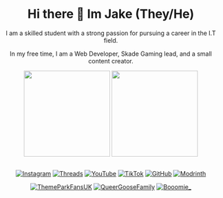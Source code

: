 <div align="center">

# Hi there 👋 Im Jake (They/He)
I am a skilled student with a strong passion for pursuing a career in the I.T field.

In my free time, I am a Web Developer, Skade Gaming lead, and a small content creator.

</div><div align=center>
  
<img height=200 align="center" src="https://github-readme-stats.vercel.app/api/?username=jakeplays12&layout=compact&theme=shades-of-purple">
<img height=200 align="center" src="https://github-readme-stats.vercel.app/api/top-langs/?username=jakeplays12&layout=compact&theme=shades-of-purple">
 </div><br><div align=center>
   
[![Instagram](https://img.shields.io/badge/Instagram-E4405F?style=for-the-badge&logo=instagram&logoColor=white)](https://www.instagram.com/jplays_12/)
[![Threads](https://img.shields.io/badge/threads-333?style=for-the-badge&logo=threads&logoColor=white)](https://www.threads.net/@jplays_12)
[![YouTube](https://img.shields.io/badge/YouTube-FF0000?style=for-the-badge&logo=youtube&logoColor=white)](https://www.youtube.com/channel/UC2dh_DhAFeVl-3iNrnmZpew)
[![TikTok](https://img.shields.io/badge/TikTok-000000?style=for-the-badge&logo=tiktok&logoColor=white)](https://www.tiktok.com/@jakeplays_12)
[![GitHub](https://img.shields.io/badge/GitHub-100000?style=for-the-badge&logo=github&logoColor=white)](https://github.com/Jakeplays12)
[![Modrinth](https://img.shields.io/badge/modrinth-16181c?style=for-the-badge&logo=modrinth&logoColor=00bd3c)](https://modrinth.com/user/Jakeplays12)
  </div>
 <div align=center>
  
[![ThemeParkFansUK](https://img.shields.io/badge/ThemeParkFansUK-007B7B?style=for-the-badge&logo=discord&logoColor=white)](https://discord.gg/fvxUth9gTN)
[![QueerGooseFamily](https://img.shields.io/badge/QueerGooseFamily-be3bff?style=for-the-badge&logo=discord&logoColor=white)]()
[![Booomie_](https://img.shields.io/badge/Booomie__-d31fb2?style=for-the-badge&logo=discord&logoColor=white)](https://discord.gg/https://discord.gg/AQyb5GzAf3)

  </div
